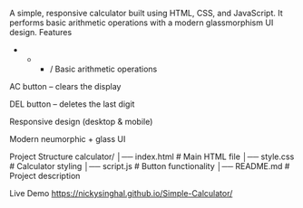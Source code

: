 A simple, responsive calculator built using HTML, CSS, and JavaScript.
It performs basic arithmetic operations with a modern glassmorphism UI design.
Features

+ - * / Basic arithmetic operations

AC button – clears the display

DEL button – deletes the last digit

Responsive design (desktop & mobile)

Modern neumorphic + glass UI

Project Structure
calculator/
│── index.html   # Main HTML file
│── style.css    # Calculator styling
│── script.js    # Button functionality
│── README.md    # Project description

Live Demo
https://nickysinghal.github.io/Simple-Calculator/